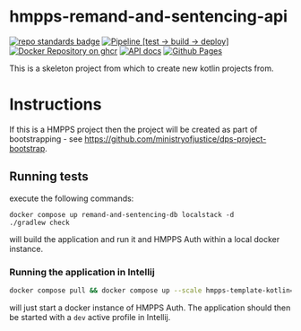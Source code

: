 # hmpps-remand-and-sentencing-api
[![repo standards badge](https://img.shields.io/badge/endpoint.svg?&style=flat&logo=github&url=https%3A%2F%2Foperations-engineering-reports.cloud-platform.service.justice.gov.uk%2Fapi%2Fv1%2Fcompliant_public_repositories%2Fhmpps-remand-and-sentencing-api)](https://operations-engineering-reports.cloud-platform.service.justice.gov.uk/public-report/hmpps-remand-and-sentencing-api "Link to report")
[![Pipeline [test -> build -> deploy]](https://github.com/ministryofjustice/hmpps-remand-and-sentencing-api/actions/workflows/pipeline.yml/badge.svg?branch=main)](https://github.com/ministryofjustice/hmpps-remand-and-sentencing-api/actions/workflows/pipeline.yml)
[![Docker Repository on ghcr](https://img.shields.io/badge/ghcr.io-repository-2496ED.svg?logo=docker)](https://ghcr.io/ministryofjustice/hmpps-remand-and-sentencing-api)
[![API docs](https://img.shields.io/badge/API_docs_-view-85EA2D.svg?logo=swagger)](https://remand-and-sentencing-api-dev.hmpps.service.justice.gov.uk/swagger-ui.html)
[![Github Pages](https://img.shields.io/badge/github%20pages-121013?style=for-the-badge&logo=github&logoColor=white)](https://ministryofjustice.github.io/hmpps-remand-and-sentencing-api)

This is a skeleton project from which to create new kotlin projects from.

# Instructions

If this is a HMPPS project then the project will be created as part of bootstrapping - 
see https://github.com/ministryofjustice/dps-project-bootstrap.

## Running tests
execute the following commands:
```shell
docker compose up remand-and-sentencing-db localstack -d 
./gradlew check
```

will build the application and run it and HMPPS Auth within a local docker instance.

### Running the application in Intellij

```bash
docker compose pull && docker compose up --scale hmpps-template-kotlin=0
```

will just start a docker instance of HMPPS Auth. The application should then be started with a `dev` active profile
in Intellij.
